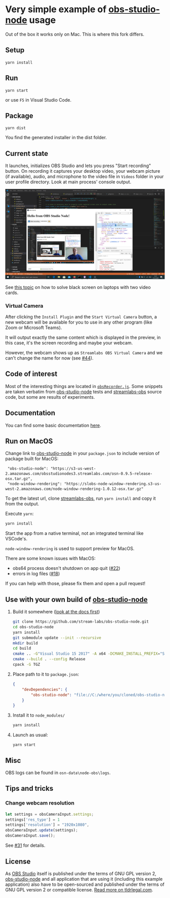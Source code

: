 # Very simple example of [obs-studio-node] usage

Out of the box it works only on Mac. This is where this fork differs.

## Setup

```
yarn install
```

## Run

```
yarn start
```

or use `F5` in Visual Studio Code.

## Package

```
yarn dist
```

You find the generated installer in the dist folder.

## Current state

 It launches, initializes OBS Studio and lets you press "Start recording" button. On recording it captures your desktop video, your webcam picture (if available), audio, and microphone to the video file in `Videos` folder in your user profile directory. Look at main process' console output.

![Example application screenshot](./screenshot.png)

See [this topic](https://obsproject.com/forum/threads/laptop-black-screen-when-capturing-read-here-first.5965/) on how to solve black screen on laptops with two video cards.

### Virtual Camera
After clicking the `Install Plugin` and the `Start Virtual Camera` button, a new webcam will be available for you to use in any other program (like Zoom or Microsoft Teams).

It will output exactly the same content which is displayed in the preview, in this case, it's the screen recording and maybe your webcam.

However, the webcam shows up as `Streamlabs OBS Virtual Camera` and we can't change the name for now (see [#44](https://github.com/Envek/obs-studio-node-example/issues/44)).

## Code of interest

Most of the interesting things are located in [`obsRecorder.js`](./obsRecorder.js). Some snippets are taken verbatim from [obs-studio-node] tests and [streamlabs-obs] source code, but some are results of experiments.

## Documentation
You can find some basic documentation [here](https://github.com/hrueger/obs-studio-node-docs/blob/main/docs/index.md).

## Run on MacOS

Change link to [obs-studio-node] in your `package.json` to include version of package built for MacOS:

```
 "obs-studio-node": "https://s3-us-west-2.amazonaws.com/obsstudionodes3.streamlabs.com/osn-0.9.5-release-osx.tar.gz",
 "node-window-rendering": "https://slobs-node-window-rendering.s3-us-west-2.amazonaws.com/node-window-rendering-1.0.12-osx.tar.gz"
```

To get the latest url, clone [streamlabs-obs](https://github.com/stream-labs/streamlabs-obs), run `yarn install` and copy it from the output.

Execute `yarn`:

```sh
yarn install
```

Start the app from a native terminal, not an integrated terminal like VSCode's.

`node-window-rendering` is used to support preview for MacOS.

There are some known issues with MacOS: 

- obs64 process doesn't shutdown on app quit ([#22](https://github.com/Envek/obs-studio-node-example/issues/22))
- errors in log files ([#18](https://github.com/Envek/obs-studio-node-example/issues/18))

If you can help with those, please fix them and open a pull request!

## Use with your own build of [obs-studio-node]

 1. Build it somewhere ([look at the docs first](https://github.com/stream-labs/obs-studio-node#building))

    ```sh
    git clone https://github.com/stream-labs/obs-studio-node.git
    cd obs-studio-node
    yarn install
    git submodule update --init --recursive
    mkdir build
    cd build
    cmake .. -G"Visual Studio 15 2017" -A x64 -DCMAKE_INSTALL_PREFIX="SOME_WRITABLE_PATH"
    cmake --build . --config Release
    cpack -G TGZ
    ```

 2. Place path to it to `package.json`:

    ```json
    {
        "devDependencies": {
            "obs-studio-node": "file://C:/where/you/cloned/obs-studio-node/build/obs-studio-node-0.3.21-win64.tar.gz"
        }
    }

 3. Install it to `node_modules/`

    ```sh
    yarn install
    ```

 4. Launch as usual:

    ```
    yarn start
    ```

## Misc

OBS logs can be found in `osn-data\node-obs\logs`.

## Tips and tricks

### Change webcam resolution

```js
let settings = obsCameraInput.settings;
settings['res_type'] = 1
settings['resolution'] = "1920x1080",
obsCameraInput.update(settings);
obsCameraInput.save();
```

See [#31](https://github.com/Envek/obs-studio-node-example/issues/31) for details.

## License

As [OBS Studio] itself is published under the terms of GNU GPL version 2, [obs-studio-node] and all application that are using it (including this example application) also have to be open-sourced and published under the terms of GNU GPL version 2 or compatible license. [Read more on tldrlegal.com](https://tldrlegal.com/license/gnu-general-public-license-v2).

[obs-studio-node]: https://github.com/stream-labs/obs-studio-node "libOBS (OBS Studio) for Node.JS, Electron and similar tools"
[streamlabs-obs]: https://github.com/stream-labs/streamlabs-obs "Free and open source streaming software built on OBS and Electron"
[OBS Studio]: https://obsproject.com/ "Open Broadcaster Software"
